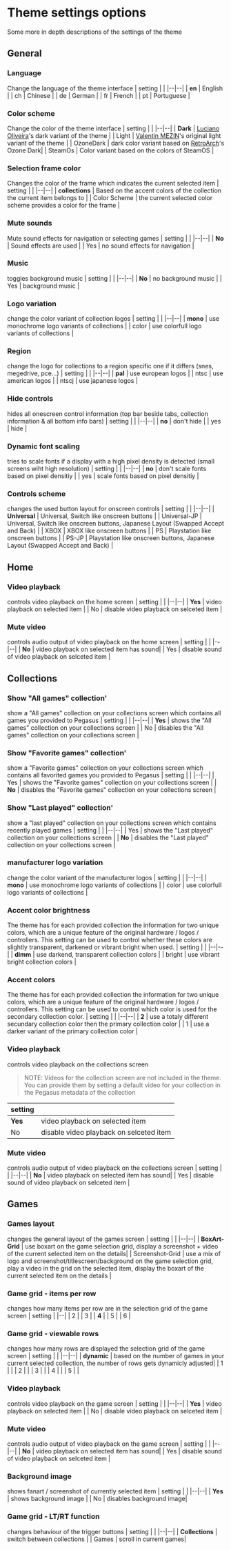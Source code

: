 
# Theme settings options
Some more in depth descriptions of the settings of the theme

## General
### Language
Change the language of the theme interface
| setting |  |
|--|--|
| **en** | English |
| ch | Chinese |
| de | German |
| fr | French |
| pt | Portuguese |

### Color scheme
Change the color of the theme interface
| setting |  |
|--|--|
| **Dark** | [Luciano Oliveira](https://github.com/luciano-work)'s dark variant of the theme |
| Light | [Valentin MEZIN](https://github.com/valsou)'s original light variant of the theme |
| OzoneDark | dark color variant based on [RetroArch](https://www.retroarch.com/)'s Ozone Dark|
| SteamOs | Color variant based on the colors of SteamOS |
### Selection frame color
Changes the color of the frame which indicates the current selected item
| setting |  |
|--|--|
| **collections** | Based on the accent colors of the collection the current item belongs to |
| Color Scheme | the current selected color scheme provides a color for the frame |
### Mute sounds
Mute sound effects for navigation or selecting games
| setting |  |
|--|--|
| **No** | Sound effects are used |
| Yes | no sound effects for navigation |
### Music
toggles background music
| setting |  |
|--|--|
| **No** | no background music |
| Yes | background music |
### Logo variation
change the color variant of collection logos
| setting |  |
|--|--|
| **mono** | use monochrome logo variants of collections |
| color | use colorfull logo variants of collections |
### Region
change the logo for collections to a region specific one if it differs (snes, megedrive, pce...)
| setting |  |
|--|--|
| **pal** | use european logos |
| ntsc | use american logos |
| ntscj | use japanese logos |
### Hide controls
hides all onescreen control information (top bar beside tabs, collection information & all bottom info bars)
| setting |  |
|--|--|
| **no** | don't hide |
| yes | hide |
### Dynamic font scaling
tries to scale fonts if a display with a high pixel density is detected (small screens wiht high resolution)
| setting |  |
|--|--|
| **no** | don't scale fonts based on pixel densitiy |
| yes | scale fonts based on pixel densitiy |
### Controls scheme
changes the used button layout for onscreen controls
| setting |  |
|--|--|
| **Universal** | Universal, Switch like onscreen buttons |
| Universal-JP | Universal, Switch like onscreen buttons, Japanese Layout (Swapped Accept and Back) |
| XBOX | XBOX like onscreen buttons |
| PS | Playstation like onscreen buttons |
| PS-JP | Playstation like onscreen buttons, Japanese Layout (Swapped Accept and Back) |
## Home
### Video playback
controls video playback on the home screen
| setting |  |
|--|--|
| **Yes** | video playback on selected item |
| No | disable video playback on selceted item |
### Mute video
controls audio output of video playback on the home screen
| setting |  |
|--|--|
| **No** | video playback on selected item has sound|
| Yes | disable sound of video playback on selceted item |
## Collections
### Show "All games" collection'
show a "All games" collection on your collections screen which contains all games you provided to Pegasus
| setting |  |
|--|--|
| **Yes** | shows the "All games" collection on your collections screen |
| No | disables the "All games" collection on your collections screen |
### Show "Favorite games" collection'
show a "Favorite games" collection on your collections screen which contains all favorited games you provided to Pegasus
| setting |  |
|--|--|
| Yes | shows the "Favorite games" collection on your collections screen |
| **No** | disables the "Favorite games" collection on your collections screen |
### Show "Last played" collection'
show a "last played" collection on your collections screen which contains recently played games
| setting |  |
|--|--|
| Yes | shows the "Last played" collection on your collections screen |
| **No** | disables the "Last played" collection on your collections screen |
### manufacturer logo variation
change the color variant of the manufacturer logos
| setting |  |
|--|--|
| **mono** | use monochrome logo variants of collections |
| color | use colorfull logo variants of collections |
### Accent color brightness
The theme has for each provided collection the information for two unique colors, which are a unique feature of the original hardware / logos / controllers. This setting can be used to control whether these colors are slightly transparent, darkened or vibrant bright when used.
| setting |  |
|--|--|
| **dimm** | use darkend, transparent collection colors |
| bright | use vibrant bright collection colors |

### Accent colors
The theme has for each provided collection the information for two unique colors, which are a unique feature of the original hardware / logos / controllers. This setting can be used to control which color is used for the secondary collection color.
| setting |  |
|--|--|
| **2** | use a totaly different secundary collection color then the primary collection color |
| 1 | use a darker variant of the primary collection color |
### Video playback
controls video playback on the collections screen

> NOTE: Videos for the collection screen are not included in the theme. You can provide them by setting a default video for your collection in the Pegasus metadata of the collection

| setting |  |
|--|--|
| **Yes** | video playback on selected item |
| No | disable video playback on selceted item |
### Mute video
controls audio output of video playback on the collections screen
| setting |  |
|--|--|
| **No** | video playback on selected item has sound|
| Yes | disable sound of video playback on selceted item |
## Games
### Games layout
changes the general layout of the games screen
| setting |  |
|--|--|
| **BoxArt-Grid** | use boxart on the game selection grid, display a screenshot + video of the current selected item on the details|
| Screenshot-Grid | use a mix of logo and screenshot/titlescreen/background on the game selection grid, play a video in the grid on the selected item, display the boxart of the current selected item on the details |
### Game grid - items per row
changes how many items per row are in the selection grid of the game screen
| setting |
|--|
| 2 |
| 3 |
| **4** |
| 5 |
| 6 |
### Game grid - viewable rows
changes how many rows are displayed the selection grid of the game screen
| setting |  |
|--|--|
| **dynamic** | based on the number of games in your current selected collection, the number of rows gets dynamicly adjusted|
| 1 | |
| 2 | |
| 3 | |
| 4 | |
| 5 | |
### Video playback
controls video playback on the game screen
| setting |  |
|--|--|
| **Yes** | video playback on selected item |
| No | disable video playback on selceted item |
### Mute video
controls audio output of video playback on the game screen
| setting |  |
|--|--|
| **No** | video playback on selected item has sound|
| Yes | disable sound of video playback on selceted item |
### Background image
shows fanart / screenshot of currently selected item
| setting |  |
|--|--|
| **Yes** | shows background image |
| No | disables background image|
### Game grid - LT/RT function
changes behaviour of the trigger buttons
| setting |  |
|--|--|
| **Collections** | switch between collections |
| Games | scroll in current games|